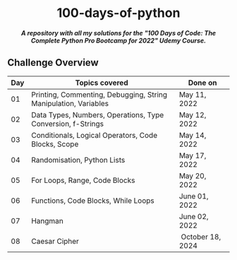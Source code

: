 <h1 align="center">100-days-of-python</h1>
<h5 align="center">A repository with all my solutions for the <i>"100 Days of Code: The Complete Python Pro Bootcamp for 2022"</i> Udemy Course.</h5>

##  Challenge Overview
| Day | Topics covered | Done on |
|--|--|--|
| 01 | Printing, Commenting, Debugging, String Manipulation, Variables | May 11, 2022 |
| 02 | Data Types, Numbers, Operations, Type Conversion, f-Strings | May 12, 2022 |
| 03 | Conditionals, Logical Operators, Code Blocks, Scope | May 14, 2022 |
| 04 | Randomisation, Python Lists | May 17, 2022 |
| 05 | For Loops, Range, Code Blocks | May 20, 2022 |
| 06 | Functions, Code Blocks, While Loops | June 01, 2022 |
| 07 | Hangman | June 02, 2022 |
| 08 | Caesar Cipher | October 18, 2024 |